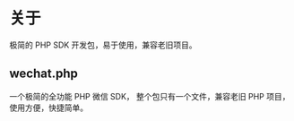 # 关于

极简的 PHP SDK 开发包，易于使用，兼容老旧项目。

## wechat.php

一个极简的全功能 PHP 微信 SDK， 整个包只有一个文件，兼容老旧 PHP 项目，使用方便，快捷简单。
